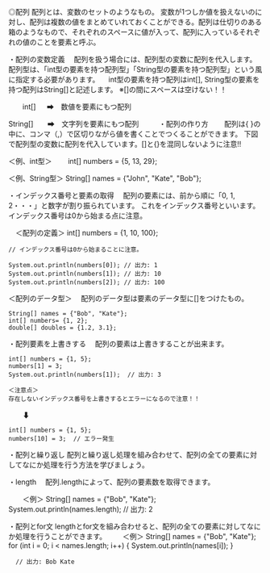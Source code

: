 ◎配列
 配列とは、変数のセットのようなもの。
 変数が1つしか値を扱えないのに対し、配列は複数の値をまとめていれておくことができる。配列は仕切りのある箱のようなもので、それぞれのスペースに値が入って、配列に入っているそれぞれの値のことを要素と呼ぶ。

・配列の変数定義
　配列を扱う場合には、配列型の変数に配列を代入します。配列型は、「int型の要素を持つ配列型」「String型の要素を持つ配列型」という風に指定する必要があります。
　int型の要素を持つ配列はint[], String型の要素を持つ配列はString[]と記述します。
 ※[]の間にスペースは空けない！！

　　int[]   　 ➡　数値を要素にもつ配列
  
   String[]　　➡　文字列を要素にもつ配列
　
　
・配列の作り方　
　配列は{ }の中に、コンマ（,）で区切りながら値を書くことでつくることができます。
  下図で配列型の変数に配列を代入しています。[]と{}を混同しないように注意!!
  
  ＜例、int型＞
  　　int[] numbers = {5, 13, 29};

  ＜例、String型＞
     String[] names = {"John", "Kate", "Bob"};
     
     
・インデックス番号と要素の取得
　配列の要素には、前から順に「0, 1, 2・・・」と数字が割り振られています。
 これをインデックス番号といいます。インデックス番号は0から始まる点に注意。
 
 　＜配列の定義＞
    int[] numbers = {1, 10, 100};

    // インデックス番号は0から始まることに注意。
    
    System.out.println(numbers[0]); // 出力: 1
    System.out.println(numbers[1]); // 出力: 10
    System.out.println(numbers[2]); // 出力: 100 
    
  ＜配列のデータ型＞
  　配列のデータ型は要素のデータ型に[]をつけたもの。
   
    String[] names = {"Bob", "Kate"};
    int[] numbers= {1, 2};
    double[] doubles = {1.2, 3.1};
    
・配列要素を上書きする
　配列の要素は上書きすることが出来ます。

    int[] numbers = {1, 5};
    numbers[1] = 3;
    System.out.println(numbers[1]);  // 出力: 3
    
    ＜注意点＞
    存在しないインデックス番号を上書きするとエラーになるので注意！！
  　　⬇
    
    int[] numbers = {1, 5};
    numbers[10] = 3;  // エラー発生
    
・配列と繰り返し
  配列と繰り返し処理を組み合わせて、配列の全ての要素に対してなにか処理を行う方法を学びましょう。
 
・length
　配列.lengthによって、配列の要素数を取得できます。

　　＜例＞
      String[] names = {"Bob", "Kate"};
      System.out.println(names.length);  // 出力: 2
      
・配列とfor文
  lengthとfor文を組み合わせると、配列の全ての要素に対してなにか処理を行うことができます。
　　＜例＞
      String[] names = {"Bob", "Kate"};
      for (int i = 0; i < names.length; i++) {
        System.out.println(names[i]);
      }

      // 出力: Bob Kate
